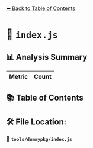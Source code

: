 [⬅️ Back to Table of Contents](../../index.md)

# 📄 `index.js`

## 📊 Analysis Summary

| Metric | Count |
|--------|-------|

## 📚 Table of Contents


## 🛠️ File Location:
📂 **`tools/dummypkg/index.js`**